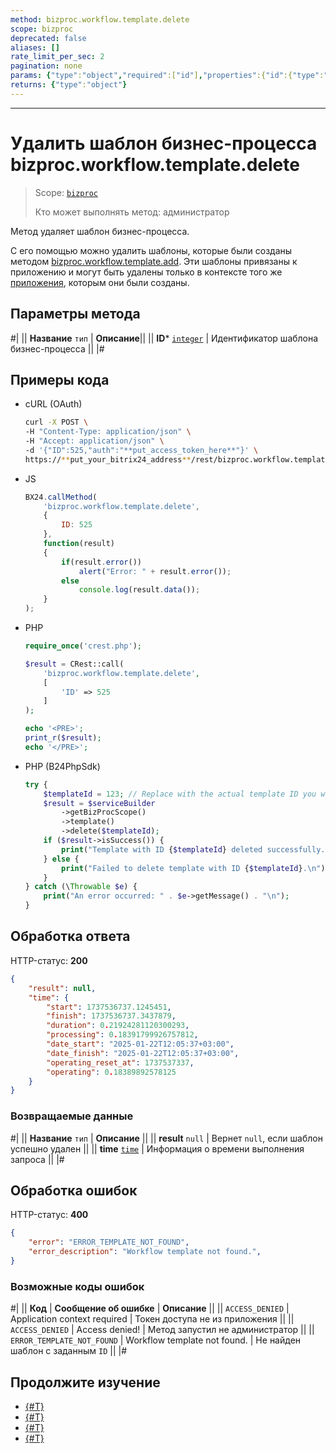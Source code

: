 ```yaml
---
method: bizproc.workflow.template.delete
scope: bizproc
deprecated: false
aliases: []
rate_limit_per_sec: 2
pagination: none
params: {"type":"object","required":["id"],"properties":{"id":{"type":"integer"}}}
returns: {"type":"object"}
---
```



---

# Удалить шаблон бизнес-процесса bizproc.workflow.template.delete

> Scope: [`bizproc`](../../scopes/permissions.md)
>
> Кто может выполнять метод: администратор

Метод удаляет шаблон бизнес-процесса. 

С его помощью можно удалить шаблоны, которые были созданы методом [bizproc.workflow.template.add](./bizproc-workflow-template-add.md). Эти шаблоны привязаны к приложению и могут быть удалены только в контексте того же [приложения](../../app-installation/index.md), которым они были созданы.

## Параметры метода



#|
|| **Название**
`тип` | **Описание**||
|| **ID***
[`integer`](../../data-types.md) | Идентификатор шаблона бизнес-процесса ||
|#	

## Примеры кода





- cURL (OAuth)

    ```bash
    curl -X POST \
    -H "Content-Type: application/json" \
    -H "Accept: application/json" \
    -d '{"ID":525,"auth":"**put_access_token_here**"}' \
    https://**put_your_bitrix24_address**/rest/bizproc.workflow.template.delete
    ```

- JS

	```js
    BX24.callMethod(
        'bizproc.workflow.template.delete',
        {
            ID: 525
        },
        function(result)
        {
            if(result.error())
                alert("Error: " + result.error());
            else
                console.log(result.data());
        }
    );
	```

- PHP

    ```php
    require_once('crest.php');

    $result = CRest::call(
        'bizproc.workflow.template.delete',
        [
            'ID' => 525
        ]
    );

    echo '<PRE>';
    print_r($result);
    echo '</PRE>';
    ```

- PHP (B24PhpSdk)

	```php
	try {
		$templateId = 123; // Replace with the actual template ID you want to delete
		$result = $serviceBuilder
			->getBizProcScope()
			->template()
			->delete($templateId);
		if ($result->isSuccess()) {
			print("Template with ID {$templateId} deleted successfully.\n");
		} else {
			print("Failed to delete template with ID {$templateId}.\n");
		}
	} catch (\Throwable $e) {
		print("An error occurred: " . $e->getMessage() . "\n");
	}
	```



## Обработка ответа

HTTP-статус: **200**

```json
{
    "result": null,
    "time": {
        "start": 1737536737.1245451,
        "finish": 1737536737.3437879,
        "duration": 0.21924281120300293,
        "processing": 0.18391799926757812,
        "date_start": "2025-01-22T12:05:37+03:00",
        "date_finish": "2025-01-22T12:05:37+03:00",
        "operating_reset_at": 1737537337,
        "operating": 0.18389892578125
    }
}
```

### Возвращаемые данные

#|
|| **Название**
`тип` | **Описание** ||
|| **result**
`null` | Вернет `null`, если шаблон успешно удален ||
|| **time**
[`time`](../../data-types.md#time) | Информация о времени выполнения запроса ||
|#

## Обработка ошибок

HTTP-статус: **400**

```json
{
    "error": "ERROR_TEMPLATE_NOT_FOUND",
    "error_description": "Workflow template not found.",
}
```



### Возможные коды ошибок

#|
|| **Код** | **Сообщение об ошибке** | **Описание** ||
|| `ACCESS_DENIED` | Application context required | Токен доступа не из приложения ||
|| `ACCESS_DENIED` | Access denied! | Метод запустил не администратор ||
|| `ERROR_TEMPLATE_NOT_FOUND` | Workflow template not found. | Не найден шаблон с заданным `ID` ||
|#



## Продолжите изучение 

- [{#T}](./index.md)
- [{#T}](./bizproc-workflow-template-add.md)
- [{#T}](./bizproc-workflow-template-update.md)
- [{#T}](./bizproc-workflow-template-list.md)
